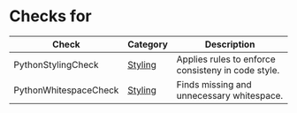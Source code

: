 # Checks for 

Check | Category | Description
----- | -------- | -----------
PythonStylingCheck | [Styling](styling_checks.markdown#styling-checks) | Applies rules to enforce consisteny in code style. |
PythonWhitespaceCheck | [Styling](styling_checks.markdown#styling-checks) | Finds missing and unnecessary whitespace. |